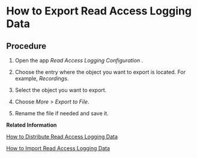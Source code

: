 <!-- loio944a0d48ebcf4ff0a63d39c843cbea85 -->

# How to Export Read Access Logging Data



<a name="loio944a0d48ebcf4ff0a63d39c843cbea85__steps_ymc_yk3_y2b"/>

## Procedure

1.  Open the app *Read Access Logging Configuration* .

2.  Choose the entry where the object you want to export is located. For example, *Recordings*.

3.  Select the object you want to export.

4.  Choose *More* \> *Export to File*.

5.  Rename the file if needed and save it.


**Related Information**  


[How to Distribute Read Access Logging Data](how-to-distribute-read-access-logging-data-96390dc.md "You can export and import Read Access Logging data.")

[How to Import Read Access Logging Data](how-to-import-read-access-logging-data-96f7501.md "")

